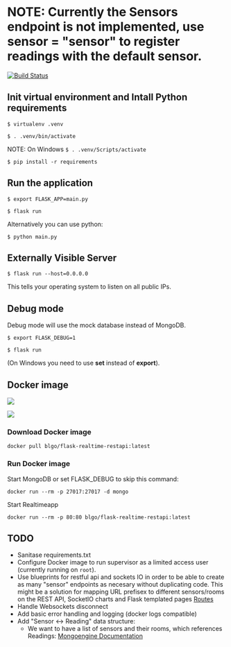 # NOTE: Currently the Sensors endpoint is not implemented, use sensor = "sensor" to register readings with the default sensor.

[![Build Status](https://travis-ci.org/blgo/flask-realtime-restapi.svg?branch=master)](https://travis-ci.org/blgo/flask-realtime-restapi)

## Init virtual environment and Intall Python requirements
```
$ virtualenv .venv

$ . .venv/bin/activate
```

NOTE: On Windows ```$ . .venv/Scripts/activate```

```
$ pip install -r requirements
```

## Run the application
```
$ export FLASK_APP=main.py

$ flask run
```

Alternatively you can use python:

```$ python main.py```

## Externally Visible Server

```$ flask run --host=0.0.0.0```

This tells your operating system to listen on all public IPs.

## Debug mode

Debug mode will use the mock database instead of MongoDB.

```
$ export FLASK_DEBUG=1

$ flask run
```

(On Windows you need to use **set** instead of **export**).

## Docker image

[![](https://images.microbadger.com/badges/image/blgo/flask-realtime-restapi.svg)](https://microbadger.com/images/blgo/flask-realtime-restapi "Get your own image badge on microbadger.com")

[![](https://images.microbadger.com/badges/version/blgo/flask-realtime-restapi.svg)](https://microbadger.com/images/blgo/flask-realtime-restapi "Get your own version badge on microbadger.com")

### Download Docker image

```docker pull blgo/flask-realtime-restapi:latest```

### Run Docker image

Start MongoDB or set FLASK_DEBUG to skip this command:

```docker run --rm -p 27017:27017 -d mongo```

Start Realtimeapp

```docker run --rm -p 80:80 blgo/flask-realtime-restapi:latest```


## TODO
* Sanitase requirements.txt
* Configure Docker image to run supervisor as a limited access user (currently running on ```root```).
* Use blueprints for restful api and sockets IO in order to be able to create as many "sensor" endpoints as necesary without duplicating code. This might be a solution for mapping URL prefisex to different sensors/rooms on the REST API, SocketIO charts and Flask templated pages [Routes](http://flask.pocoo.org/docs/0.12/blueprints/)
* Handle Websockets disconnect
* Add basic error handling and logging (docker logs compatible)
* Add "Sensor <-> Reading" data structure:
    * We want to have a list of sensors and their rooms, which references Readings: [Mongoengine Documentation](http://docs.mongoengine.org/tutorial.html#posts)